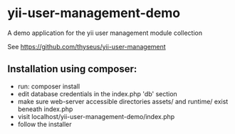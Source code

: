yii-user-management-demo
========================

A demo application for the yii user management module collection

See https://github.com/thyseus/yii-user-management

Installation using composer:
----------------------------

* run: composer install
* edit database credentials in the index.php 'db' section
* make sure web-server accessible directories assets/ and runtime/ exist beneath index.php
* visit localhost/yii-user-management-demo/index.php
* follow the installer
